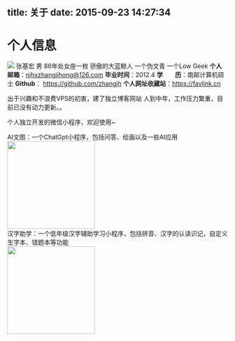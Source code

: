 title: 关于
date: 2015-09-23 14:27:34
---
# 个人信息
![](/images/default_avatar.jpg)
张基宏 男 86年处女座一枚 骄傲的大蓝鲸人
一个伪文青 一个Low Geek
**个人邮箱**：<a href="mailto:njhxzhangjihong@126.com" target="_self">njhxzhangjihong@126.com</a>
**毕业时间**：2012.4
**学　　历**：南邮计算机硕士
**Github**： https://github.com/zhangjh
**个人网址收藏站**：https://favlink.cn

出于兴趣和不浪费VPS的初衷，建了独立博客网站
人到中年，工作压力繁重，目前已没有动力更新。。


个人独立开发的微信小程序，欢迎使用~
<div>
  <div>AI文图：一个ChatGpt小程序，包括问答、绘画以及一些AI应用</div>
  <img src="https://user-images.githubusercontent.com/3371714/226229382-d306aea6-6f41-4119-b7d8-2083bb2a5774.jpg" width="200" />
  <div>汉字助学：一个低年级汉字辅助学习小程序，包括拼音、汉字的认读识记，自定义生字本、错题本等功能</div>
  <img src="https://user-images.githubusercontent.com/3371714/228761257-f2caeff2-c840-48f4-8513-625f18b5d9ce.png" width="200" />
</div>

